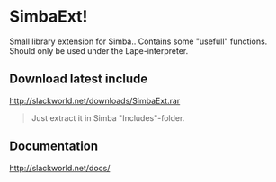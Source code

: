 SimbaExt!
========
Small library extension for Simba.. Contains some "usefull" functions.
Should only be used under the Lape-interpreter.


Download latest include
--------
http://slackworld.net/downloads/SimbaExt.rar

> Just extract it in Simba "Includes"-folder.


Documentation
--------
http://slackworld.net/docs/